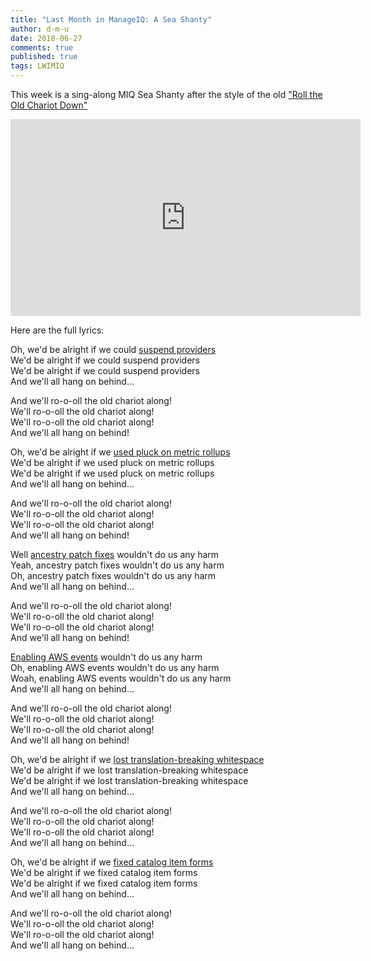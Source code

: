 ```yaml
---
title: "Last Month in ManageIQ: A Sea Shanty"
author: d-m-u
date: 2018-06-27
comments: true
published: true
tags: LWIMIQ
---
```

This week is a sing-along MIQ Sea Shanty after the style of the old ["Roll the Old Chariot Down"](https://www.youtube.com/watch?v=49FWp7WLYKw&feature=youtu.be)

<iframe width="560" height="315" src="https://www.youtube.com/embed/yfIG38ZNgW8" frameborder="0" allowfullscreen></iframe>


Here are the full lyrics: 

Oh, we'd be alright if we could [suspend providers](https://github.com/ManageIQ/manageiq/pull/17500)   
We'd be alright if we could suspend providers    
We'd be alright if we could suspend providers    
And we'll all hang on behind...   
 
And we'll ro-o-oll the old chariot along!   
We'll ro-o-oll the old chariot along!      
We'll ro-o-oll the old chariot along!      
And we'll all hang on behind!     
 
Oh, we'd be alright if we [used pluck on metric rollups](https://github.com/ManageIQ/manageiq/pull/17560)    
We'd be alright if we used pluck on metric rollups    
We'd be alright if we used pluck on metric rollups    
And we'll all hang on behind...    
 
And we'll ro-o-oll the old chariot along!    
We'll ro-o-oll the old chariot along!    
We'll ro-o-oll the old chariot along!    
And we'll all hang on behind!    
 
Well [ancestry patch fixes](https://github.com/ManageIQ/manageiq/pull/17511) wouldn't do us any harm    
Yeah, ancestry patch fixes wouldn't do us any harm    
Oh, ancestry patch fixes wouldn't do us any harm    
And we'll all hang on behind...    
 
And we'll ro-o-oll the old chariot along!    
We'll ro-o-oll the old chariot along!    
We'll ro-o-oll the old chariot along!    
And we'll all hang on behind!    
 
[Enabling AWS events](https://github.com/ManageIQ/manageiq_docs/pull/867) wouldn't do us any harm    
Oh, enabling AWS events wouldn't do us any harm    
Woah, enabling AWS events wouldn't do us any harm    
And we'll all hang on behind...    
 
And we'll ro-o-oll the old chariot along!    
We'll ro-o-oll the old chariot along!    
We'll ro-o-oll the old chariot along!    
And we'll all hang on behind!    

Oh, we'd be alright if we [lost translation-breaking whitespace](https://github.com/ManageIQ/manageiq-ui-service/pull/1439)    
We'd be alright if we lost translation-breaking whitespace    
We'd be alright if we lost translation-breaking whitespace    
And we'll all hang on behind...    
 
And we'll ro-o-oll the old chariot along!    
We'll ro-o-oll the old chariot along!    
We'll ro-o-oll the old chariot along!    
And we'll all hang on behind...    

Oh, we'd be alright if we [fixed catalog item forms](https://github.com/ManageIQ/integration_tests/pull/7361)    
We'd be alright if we fixed catalog item forms    
We'd be alright if we fixed catalog item forms    
And we'll all hang on behind...    
 
And we'll ro-o-oll the old chariot along!    
We'll ro-o-oll the old chariot along!    
We'll ro-o-oll the old chariot along!    
And we'll all hang on behind...    